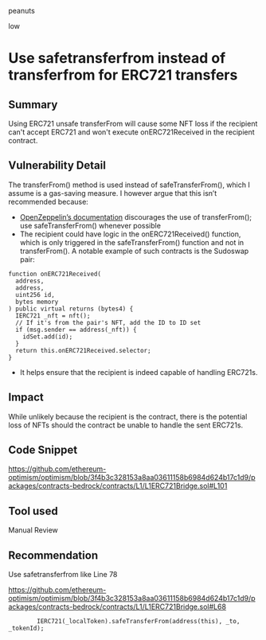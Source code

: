 peanuts

low

# Use safetransferfrom instead of transferfrom for ERC721 transfers

## Summary

Using ERC721 unsafe transferFrom will cause some NFT loss if the recipient can't accept ERC721 and won't execute onERC721Received in the recipient contract.

## Vulnerability Detail

The transferFrom() method is used instead of safeTransferFrom(), which I assume is a gas-saving measure. I however argue that this isn’t recommended because:

- [OpenZeppelin’s documentation](https://docs.openzeppelin.com/contracts/4.x/api/token/erc721#IERC721-transferFrom-address-address-uint256-) discourages the use of transferFrom(); use safeTransferFrom() whenever possible
- The recipient could have logic in the onERC721Received() function, which is only triggered in the safeTransferFrom() function and not in transferFrom(). A notable example of such contracts is the Sudoswap pair:
```solidity
function onERC721Received(
  address,
  address,
  uint256 id,
  bytes memory
) public virtual returns (bytes4) {
  IERC721 _nft = nft();
  // If it's from the pair's NFT, add the ID to ID set
  if (msg.sender == address(_nft)) {
    idSet.add(id);
  }
  return this.onERC721Received.selector;
}
```
- It helps ensure that the recipient is indeed capable of handling ERC721s.

## Impact

While unlikely because the recipient is the contract, there is the potential loss of NFTs should the contract be unable to handle the sent ERC721s.

## Code Snippet

https://github.com/ethereum-optimism/optimism/blob/3f4b3c328153a8aa03611158b6984d624b17c1d9/packages/contracts-bedrock/contracts/L1/L1ERC721Bridge.sol#L101

## Tool used

Manual Review

## Recommendation

Use safetransferfrom like Line 78

https://github.com/ethereum-optimism/optimism/blob/3f4b3c328153a8aa03611158b6984d624b17c1d9/packages/contracts-bedrock/contracts/L1/L1ERC721Bridge.sol#L68
```solidity
        IERC721(_localToken).safeTransferFrom(address(this), _to, _tokenId);
```
